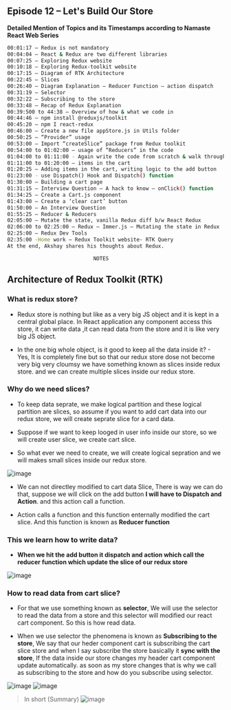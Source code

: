 ## Episode 12 – Let's Build Our Store

**Detailed Mention of Topics and its Timestamps according to Namaste React Web Series**

```sh
00:01:17 – Redux is not mandatory
00:04:04 – React & Redux are two different libraries
00:07:25 – Exploring Redux website
00:10:18 – Exploring Redux-toolkit website
00:17:15 – Diagram of RTK Architecture
00:22:45 – Slices
00:26:40 – Diagram Explanation – Reducer Function – action dispatch
00:31:19 – Selector
00:32:22 – Subscribing to the store
00:33:48 – Recap of Redux Explanation
00:39:500 to 44:38 – Overview of how & what we code in
00:44:46 – npm install @reduxjs/toolkit
00:45:20 – npm I react-redux
00:46:00 – Create a new file appStore.js in Utils folder
00:50:25 – “Provider” usage
00:53:00 – Import “createSlice” package from Redux toolkit
00:54:00 to 01:02:00 – usage of “Reducers” in the code
01:04:00 to 01:11:00 - Again write the code from scratch & walk through
01:11:00 to 01:20:00 – items in the cart
01:20:25 – Adding items in the cart, writing logic to the add button
01:23:00 - use Dispatch() Hook and Dispatch() function
01:30:00 – Building a cart page
01:31:15 – Interview Question – A hack to know – onClick() function
01:34:25 – Create a Cart.js component
01:43:00 – Create a ‘clear cart’ button
01:50:00 – An Interview Question
01:55:25 – Reducer & Reducers
02:05:00 – Mutate the state, vanilla Redux diff b/w React Redux
02:06:00 to 02:25:00 – Redux – Immer.js – Mutating the state in Redux
02:25:00 – Redux Dev Tools
02:35:00 -Home work – Redux Toolkit website- RTK Query
At the end, Akshay shares his thoughts about Redux.
```


								NOTES
## Architecture of Redux Toolkit (RTK)

### What is redux store?

- Redux store is nothing but like as a very big JS object and it is kept in a central global place. In React application any component access this store, it can write data ,it can read data from the store and it is like very big JS object.

- In the one big whole object, is it good to keep all the data inside it? - Yes, It is completely fine but so that our redux store dose not become very big very cloumsy we have something known as slices inside redux store. and we can create multiple slices inside our redux store.

### Why do we need slices?

- To keep data seprate, we make logical partition and these logical partition are slices, so assume if you want to add cart data into our redux store, we will create seprate slice for a card data.
- Suppose if we want to keep looged in user info inside our store, so we will create user slice, we create cart slice.

- So what ever we need to create, we will create logical sepration and we will makes small slices inside our redux store.
  
![image](https://github.com/user-attachments/assets/bdf3a0b6-a6eb-4423-9853-277946bc1d8e)

- We can not directley modified to cart data Slice, There is way we can do that, suppose we will click on the add button **I will have to Dispatch and Action**. and this action call a function.

- Action calls a function and this function enternally modified the cart slice. And this function is known as **Reducer function**

### This we learn how to write data?

- **When we hit the add button it dispatch and action which call the reducer function which update the slice of our redux store**

![image](https://github.com/user-attachments/assets/fe56031f-7217-4023-b6bb-4c4146606e33)


### How to read data from cart slice?

- For that we use something known as **selector**, We will use the selector to read the data from a store and this selector
  will modified our react cart component. So this is how read data.

- When we use selector the phenomena is known as **Subscribing to the store**, We say that our heder component cart is subscribing the cart slice store and when I say subscribe the store basically it
  **sync with the store**, If the data inside our store changes my header cart component update automatically. as soon as my store changes that is why we call as subscribing to the store and how do you subscribe using selector.

![image](https://github.com/user-attachments/assets/c37ad5bb-ad9c-4f56-9a2a-a67227acc3d2)
![image](https://github.com/user-attachments/assets/4db76f84-bcc9-48e4-9390-66b8cd04e742)

> In short (Summary)
![image](https://github.com/user-attachments/assets/0f35b171-5638-46c9-a760-5027448b52f2)

